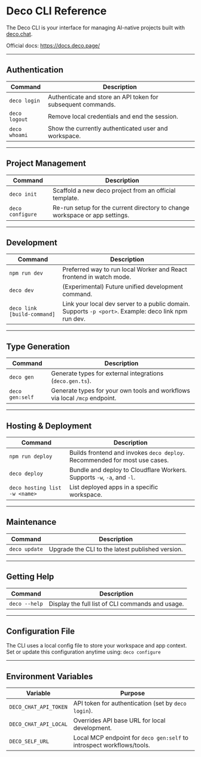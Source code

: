 # Deco CLI Reference

The Deco CLI is your interface for managing AI-native projects built with
[deco.chat](https://deco.chat).

Official docs: https://docs.deco.page/

---

## Authentication

| Command       | Description                                                  |
| ------------- | ------------------------------------------------------------ |
| `deco login`  | Authenticate and store an API token for subsequent commands. |
| `deco logout` | Remove local credentials and end the session.                |
| `deco whoami` | Show the currently authenticated user and workspace.         |

---

## Project Management

| Command          | Description                                                                 |
| ---------------- | --------------------------------------------------------------------------- |
| `deco init`      | Scaffold a new deco project from an official template.                      |
| `deco configure` | Re-run setup for the current directory to change workspace or app settings. |

---

## Development

| Command                     | Description                                                                                          |
| --------------------------- | ---------------------------------------------------------------------------------------------------- |
| `npm run dev`               | Preferred way to run local Worker and React frontend in watch mode.                                  |
| `deco dev`                  | (Experimental) Future unified development command.                                                   |
| `deco link [build-command]` | Link your local dev server to a public domain. Supports `-p <port>`. Example: deco link npm run dev. |

---

## Type Generation

| Command         | Description                                                                |
| --------------- | -------------------------------------------------------------------------- |
| `deco gen`      | Generate types for external integrations (`deco.gen.ts`).                  |
| `deco gen:self` | Generate types for your own tools and workflows via local `/mcp` endpoint. |

---

## Hosting & Deployment

| Command                       | Description                                                                |
| ----------------------------- | -------------------------------------------------------------------------- |
| `npm run deploy`              | Builds frontend and invokes `deco deploy`. Recommended for most use cases. |
| `deco deploy`                 | Bundle and deploy to Cloudflare Workers. Supports `-w`, `-a`, and `-l`.    |
| `deco hosting list -w <name>` | List deployed apps in a specific workspace.                                |

---

## Maintenance

| Command       | Description                                      |
| ------------- | ------------------------------------------------ |
| `deco update` | Upgrade the CLI to the latest published version. |

---

## Getting Help

| Command       | Description                                      |
| ------------- | ------------------------------------------------ |
| `deco --help` | Display the full list of CLI commands and usage. |

---

## Configuration File

The CLI uses a local config file to store your workspace and app context.\
Set or update this configuration anytime using: `deco configure`

---

## Environment Variables

| Variable              | Purpose                                                               |
| --------------------- | --------------------------------------------------------------------- |
| `DECO_CHAT_API_TOKEN` | API token for authentication (set by `deco login`).                   |
| `DECO_CHAT_API_LOCAL` | Overrides API base URL for local development.                         |
| `DECO_SELF_URL`       | Local MCP endpoint for `deco gen:self` to introspect workflows/tools. |
